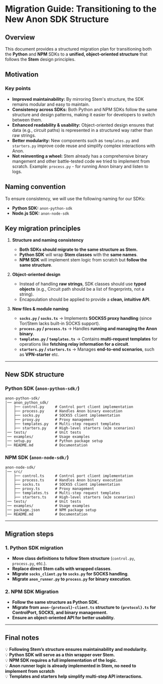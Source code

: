 # Migration Guide: Transitioning to the New Anon SDK Structure

## **Overview**
This document provides a structured migration plan for transitioning both the **Python** and **NPM** SDKs to a **unified, object-oriented structure** that follows the **Stem** design principles.

## **Motivation**
### **Key points**
- **Improved maintainability:** By mirroring Stem's structure, the SDK remains modular and easy to maintain.
- **Consistency across SDKs:** Both Python and NPM SDKs follow the same structure and design patterns, making it easier for developers to switch between them.
- **Enhanced readability & usability:** Object-oriented design ensures that data (e.g., circuit paths) is represented in a structured way rather than raw strings.
- **Better modularity:** New components such as `templates.py` and `starters.py` improve code reuse and simplify complex interactions with Anon.
- **Not reinventing a wheel:** Stem already has a comprehensive binary mangement and other battle-tested code we tried to implement from scratch. Example: `process.py` - for running Anon binary and listen to logs.

## **Naming convention**
To ensure consistency, we will use the following naming for our SDKs:
- **Python SDK:** `anon-python-sdk`
- **Node.js SDK:** `anon-node-sdk`

## **Key migration principles**
1. **Structure and naming consistency**  
   - **Both SDKs should migrate to the same structure as Stem.**  
   - **Python SDK** will wrap **Stem classes** with the **same names**.  
   - **NPM SDK** will implement stem logic from scratch but **follow the same structure**.

2. **Object-oriented design**  
   - Instead of handling **raw strings**, SDK classes should use **typed objects** (e.g., Circuit path should be a list of fingerprints, not a string).  
   - Encapsulation should be applied to provide a **clean, intuitive API**.

3. **New files & module naming**  
   - **`socks.py` / `socks.ts`** → Implements **SOCKS5 proxy handling** (since Tor/Stem lacks built-in SOCKS support).  
   - **`process.py` / `process.ts`** → Handles **running and managing the Anon binary**.  
   - **`templates.py` / `templates.ts`** → Contains **multi-request templates** for operations like **fetching relay information for a circuit**.  
   - **`starters.py` / `starters.ts`** → Manages **end-to-end scenarios**, such as **VPN-starter** etc.

---

## **New SDK structure**
### **Python SDK (`anon-python-sdk/`)**
```
anon-python-sdk/
│── anon_python_sdk/
│   ├── control.py     # Control port client implementation
│   ├── process.py     # Handles Anon binary execution
│   ├── socks.py       # SOCKS5 client implementation
│   ├── proxy.py       # Proxy management
│   ├── templates.py   # Multi-step request templates
│   ├── starters.py    # High-level starters (e2e scenarios)
│── tests/             # Unit tests
│── examples/          # Usage examples
│── setup.py           # Python package setup
│── README.md          # Documentation
```

### **NPM SDK (`anon-node-sdk/`)**
```
anon-node-sdk/
│── src/
│   ├── control.ts     # Control port client implementation
│   ├── process.ts     # Handles Anon binary execution
│   ├── socks.ts       # SOCKS5 client implementation
│   ├── proxy.ts       # Proxy management
│   ├── templates.ts   # Multi-step request templates
│   ├── starters.ts    # High-level starters (e2e scenarios)
│── tests/             # Unit tests
│── examples/          # Usage examples
│── package.json       # NPM package setup
│── README.md          # Documentation
```

---

## **Migration steps**
### **1. Python SDK migration**
- **Move class definitions to follow Stem structure** (`control.py`, `process.py`, etc.).
- **Replace direct Stem calls with wrapped classes**.
- **Migrate `socks_client.py` to `socks.py` for SOCKS handling**.
- **Migrate `anon_runner.py` to `process.py` for binary execution**.

### **2. NPM SDK Migration**
- **Follow the same structure as Python SDK.**
- **Migrate from `anon-{protocol}-client.ts` structure to `{protocol}.ts` for ControlPort, SOCKS, and binary management.**
- **Ensure an object-oriented API for better usability.**

---

## **Final notes**
💡 **Following Stem’s structure ensures maintainability and modularity.**  
💡 **Python SDK will serve as a thin wrapper over Stem.**  
💡 **NPM SDK requires a full implementation of the logic.**  
💡 **Anon runner logic is already implemented in Stem, no need to implement from scratch**  
💡 **Templates and starters help simplify multi-step API interactions.**

